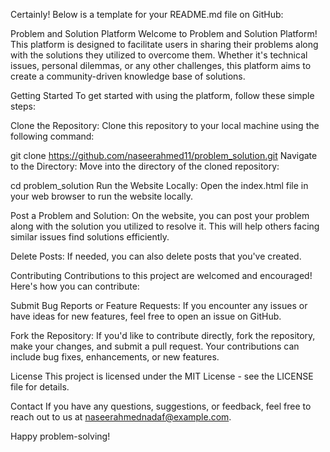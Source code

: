 
Certainly! Below is a template for your README.md file on GitHub:

Problem and Solution Platform
Welcome to Problem and Solution Platform! This platform is designed to facilitate users in sharing their problems along with the solutions they utilized to overcome them. Whether it's technical issues, personal dilemmas, or any other challenges, this platform aims to create a community-driven knowledge base of solutions.

Getting Started
To get started with using the platform, follow these simple steps:

Clone the Repository: Clone this repository to your local machine using the following command:

git clone https://github.com/naseerahmed11/problem_solution.git
Navigate to the Directory: Move into the directory of the cloned repository:

cd problem_solution
Run the Website Locally: Open the index.html file in your web browser to run the website locally.

Post a Problem and Solution: On the website, you can post your problem along with the solution you utilized to resolve it. This will help others facing similar issues find solutions efficiently.

Delete Posts: If needed, you can also delete posts that you've created.

Contributing
Contributions to this project are welcomed and encouraged! Here's how you can contribute:

Submit Bug Reports or Feature Requests: If you encounter any issues or have ideas for new features, feel free to open an issue on GitHub.

Fork the Repository: If you'd like to contribute directly, fork the repository, make your changes, and submit a pull request. Your contributions can include bug fixes, enhancements, or new features.

License
This project is licensed under the MIT License - see the LICENSE file for details.

Contact
If you have any questions, suggestions, or feedback, feel free to reach out to us at naseerahmednadaf@example.com.

Happy problem-solving!
